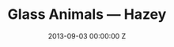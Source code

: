 ---
title: Glass Animals — Hazey
date: 2013-09-03 00:00:00 Z
categories:
- promo
position: 9
is-front: true
image: "/uploads/glass-animals-hazey.jpg"
vimeo: 73727790
director: Georgia Hudson
production-company: Agile Films
camera: Arri Alexa 4:3 Anamorphic
awards: Nominated for Best Cinematography BMVA 2015
layout: project
---